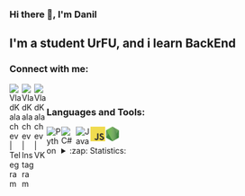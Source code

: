 ### Hi there 👋, I'm Danil

## I'm a student UrFU, and i learn BackEnd

### Connect with me:

[<img align="left" alt="VladKalachev | Telegram" width="22px" src="https://cdn-icons-png.flaticon.com/512/5968/5968804.png" />][telegram]
[<img align="left" alt="VladKalachev | Instagram" width="22px" src="https://cdn-icons.flaticon.com/png/512/3955/premium/3955024.png?token=exp=1646662450~hmac=6088beae8573b2cadd5c6e212f6d2537" />][instagram]
[<img align="left" alt="VladKalachev | VK" width="22px" src="https://cdn-icons.flaticon.com/png/512/3670/premium/3670055.png?token=exp=1646662390~hmac=abc87c2c956725f3afb412fdb665d96c" />][vk]

<br />

### Languages and Tools:

<img align="left" alt="Python" width="26px" src="https://cdn-icons-png.flaticon.com/512/5968/5968350.png" />
<img align="left" alt="C#" width="26px" src="https://cdn-icons-png.flaticon.com/512/6132/6132221.png" />
<img align="left" alt="Java" width="26px" src="https://cdn-icons.flaticon.com/png/512/3291/premium/3291669.png?token=exp=1646662579~hmac=8bbf17ce204d5077e5be530684ee615f" />
<img align="left" alt="JavaScript" width="26px" src="https://raw.githubusercontent.com/github/explore/80688e429a7d4ef2fca1e82350fe8e3517d3494d/topics/javascript/javascript.png" />
<img align="left" alt="Node.js" width="26px" src="https://raw.githubusercontent.com/github/explore/80688e429a7d4ef2fca1e82350fe8e3517d3494d/topics/nodejs/nodejs.png" />


<br />
<br />


<details>
  <summary>:zap: Statistics:</summary>
   <img align="left" alt="codeSTACKr's GitHub Stats" src="https://github-readme-stats.vercel.app/api/top-langs/?username=DanilKlus&langs_count=8&layout=compact" />
    <br />
    <img align="left" alt="codeSTACKr's GitHub Stats" src="https://github-readme-stats.vercel.app/api?username=DanilKlus&show_icons=true" />
</details>

[telegram]: https://t.me/djforjam
[instagram]: https://www.instagram.com/dj_jam.jpg/
[vk]: https://vk.com/id260884336
